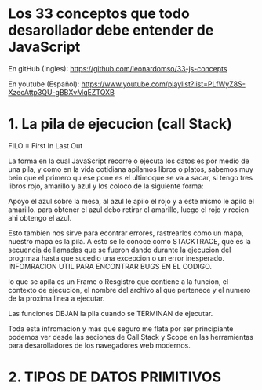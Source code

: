 # Los 33 conceptos que todo desarollador debe entender de JavaScript

En gitHub (Ingles): https://github.com/leonardomso/33-js-concepts

En youtube (Español): https://www.youtube.com/playlist?list=PLfWyZ8S-XzecAttp3QU-gBBXvMqEZTQXB


# 1. La pila de ejecucion (call Stack)

FILO = First In Last Out

La forma en la cual JavaScript recorre o ejecuta los datos es por medio de una pila, y como en la vida cotidiana apilamos libros o platos, sabemos muy bein que el primero qu ese pone es el ultimoque se va a sacar, si tengo tres libros rojo, amarillo y azul y los coloco de la siguiente forma:

Apoyo el azul sobre la mesa, al azul le apilo el rojo y a este mismo le apilo el amarillo. para obtener el azul debo retirar el amarillo, luego el rojo y recien ahi obtengo el azul. 

Esto tambien nos sirve para econtrar errores, rastrearlos como un mapa, nuestro mapa es la pila. A esto se le conoce como STACKTRACE, que es la secuencia de llamadas que se fueron dando durante la ejecucion del progrmaa hasta que sucedio una excepcion o un error inesperado. INFOMRACION UTIL PARA ENCONTRAR BUGS EN EL CODIGO.

lo que se apila es un Frame o Resgistro que contiene a la funcion, el contexto de ejecucion, el nombre del archivo al que pertenece y el numero de la proxima linea a ejecutar.

Las funciones DEJAN la pila cuando se TERMINAN de ejecutar.

Toda esta infromacion y mas que seguro me flata por ser principiante podemos ver desde las seciones de Call Stack y Scope en las herramientas para desarolladores de los navegadores web modernos. 

# 2. TIPOS DE DATOS PRIMITIVOS


